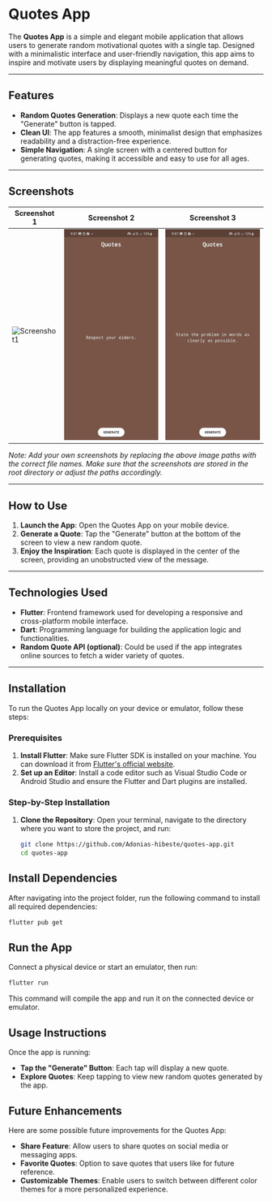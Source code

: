 # Quotes App

The **Quotes App** is a simple and elegant mobile application that allows users to generate random motivational quotes with a single tap. Designed with a minimalistic interface and user-friendly navigation, this app aims to inspire and motivate users by displaying meaningful quotes on demand.

---

## Features

- **Random Quotes Generation**: Displays a new quote each time the "Generate" button is tapped.
- **Clean UI**: The app features a smooth, minimalist design that emphasizes readability and a distraction-free experience.
- **Simple Navigation**: A single screen with a centered button for generating quotes, making it accessible and easy to use for all ages.

---

## Screenshots

| Screenshot 1 | Screenshot 2 | Screenshot 3 |
|--------------|--------------|--------------|
| ![Screenshot1](lib/images/photo_2024-11-04_23-18-27%20(2).jpg) | ![Screenshot2](./photo_2024-11-04_23-18-27%20(2).jpg) | ![Screenshot3](./photo_2024-11-04_23-18-27%20(3).jpg) |

*Note: Add your own screenshots by replacing the above image paths with the correct file names. Make sure that the screenshots are stored in the root directory or adjust the paths accordingly.*

---

## How to Use

1. **Launch the App**: Open the Quotes App on your mobile device.
2. **Generate a Quote**: Tap the "Generate" button at the bottom of the screen to view a new random quote.
3. **Enjoy the Inspiration**: Each quote is displayed in the center of the screen, providing an unobstructed view of the message.

---

## Technologies Used

- **Flutter**: Frontend framework used for developing a responsive and cross-platform mobile interface.
- **Dart**: Programming language for building the application logic and functionalities.
- **Random Quote API (optional)**: Could be used if the app integrates online sources to fetch a wider variety of quotes.

---

## Installation

To run the Quotes App locally on your device or emulator, follow these steps:

### Prerequisites

1. **Install Flutter**: Make sure Flutter SDK is installed on your machine. You can download it from [Flutter's official website](https://flutter.dev/docs/get-started/install).
2. **Set up an Editor**: Install a code editor such as Visual Studio Code or Android Studio and ensure the Flutter and Dart plugins are installed.

### Step-by-Step Installation

1. **Clone the Repository**:
   Open your terminal, navigate to the directory where you want to store the project, and run:
   ```bash
   git clone https://github.com/Adonias-hibeste/quotes-app.git
   cd quotes-app

## Install Dependencies

After navigating into the project folder, run the following command to install all required dependencies:

```bash
flutter pub get
```
## Run the App

Connect a physical device or start an emulator, then run:

```bash
flutter run
```
This command will compile the app and run it on the connected device or emulator.

## Usage Instructions

Once the app is running:

- **Tap the "Generate" Button**: Each tap will display a new quote.
- **Explore Quotes**: Keep tapping to view new random quotes generated by the app.

## Future Enhancements

Here are some possible future improvements for the Quotes App:

- **Share Feature**: Allow users to share quotes on social media or messaging apps.
- **Favorite Quotes**: Option to save quotes that users like for future reference.
- **Customizable Themes**: Enable users to switch between different color themes for a more personalized experience.

